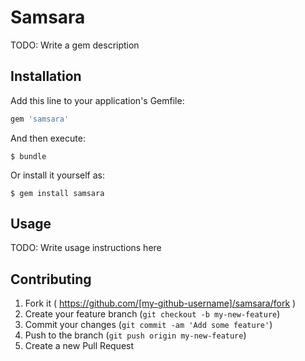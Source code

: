 # Samsara

TODO: Write a gem description

## Installation

Add this line to your application's Gemfile:

```ruby
gem 'samsara'
```

And then execute:

    $ bundle

Or install it yourself as:

    $ gem install samsara

## Usage

TODO: Write usage instructions here

## Contributing

1. Fork it ( https://github.com/[my-github-username]/samsara/fork )
2. Create your feature branch (`git checkout -b my-new-feature`)
3. Commit your changes (`git commit -am 'Add some feature'`)
4. Push to the branch (`git push origin my-new-feature`)
5. Create a new Pull Request
